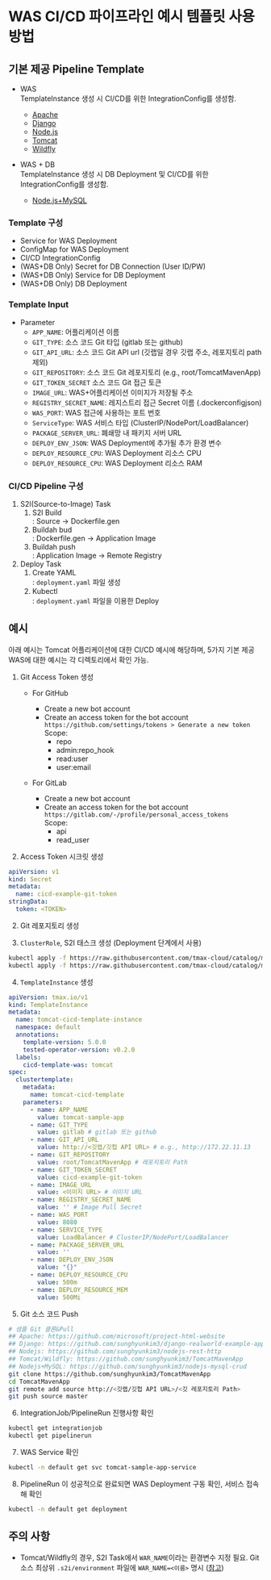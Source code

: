 # WAS CI/CD 파이프라인 예시 템플릿 사용 방법
## 기본 제공 Pipeline Template
* WAS  
  TemplateInstance 생성 시 CI/CD를 위한 IntegrationConfig를 생성함.
    * [Apache](./apache/apache-template.yaml)
    * [Django](./django/django-template.yaml)
    * [Node.js](./nodejs/nodejs-template.yaml)
    * [Tomcat](./tomcat/tomcat-template.yaml)
    * [Wildfly](./wildfly/wildfly-template.yaml)

* WAS + DB  
  TemplateInstance 생성 시 DB Deployment 및 CI/CD를 위한 IntegrationConfig를 생성함.
    * [Node.js+MySQL](../was-db/nodejs-mysql-template.yaml)

### Template 구성
* Service for WAS Deployment
* ConfigMap for WAS Deployment
* CI/CD IntegrationConfig
* (WAS+DB Only) Secret for DB Connection (User ID/PW)
* (WAS+DB Only) Service for DB Deployment
* (WAS+DB Only) DB Deployment

### Template Input
* Parameter
    * `APP_NAME`: 어플리케이션 이름
    * `GIT_TYPE`: 소스 코드 Git 타입 (gitlab 또는 github)
    * `GIT_API_URL`: 소스 코드 Git API url (깃랩일 경우 깃랩 주소, 레포지토리 path 제외)
    * `GIT_REPOSITORY`: 소스 코드 Git 레포지토리 (e.g., root/TomcatMavenApp)
    * `GIT_TOKEN_SECRET` 소스 코드 Git 접근 토큰
    * `IMAGE_URL`: WAS+어플리케이션 이미지가 저장될 주소
    * `REGISTRY_SECRET_NAME`: 레지스트리 접근 Secret 이름 (.dockerconfigjson)
    * `WAS_PORT`: WAS 접근에 사용하는 포트 번호
    * `ServiceType`: WAS 서비스 타입 (ClusterIP/NodePort/LoadBalancer)
    * `PACKAGE_SERVER_URL`: 폐쇄망 내 패키지 서버 URL
    * `DEPLOY_ENV_JSON`: WAS Deployment에 추가될 추가 환경 변수
    * `DEPLOY_RESOURCE_CPU`: WAS Deployment 리소스 CPU
    * `DEPLOY_RESOURCE_CPU`: WAS Deployment 리소스 RAM

### CI/CD Pipeline 구성
1. S2I(Source-to-Image) Task
    1. S2I Build  
       : Source &rightarrow; Dockerfile.gen
    2. Buildah bud  
       : Dockerfile.gen &rightarrow; Application Image
    3. Buildah push  
       : Application Image &rightarrow; Remote Registry
2. Deploy Task
    1. Create YAML  
       : `deployment.yaml` 파일 생성
    2. Kubectl  
       : `deployment.yaml` 파일을 이용한 Deploy

## 예시
아래 예시는 Tomcat 어플리케이션에 대한 CI/CD 예시에 해당하며, 5가지 기본 제공 WAS에 대한 예시는 각 디렉토리에서 확인 가능.

1. Git Access Token 생성
    - For GitHub
        - Create a new bot account
        - Create an access token for the bot account  
          `https://github.com/settings/tokens > Generate a new token`  
          Scope:
            * repo
            * admin:repo_hook
            * read:user
            * user:email
    
    - For GitLab
        - Create a new bot account
        - Create an access token for the bot account
          `https://gitlab.com/-/profile/personal_access_tokens`  
          Scope:
            * api
            * read_user

2. Access Token 시크릿 생성
```yaml
apiVersion: v1
kind: Secret
metadata:
  name: cicd-example-git-token
stringData:
  token: <TOKEN>
```

2. Git 레포지토리 생성

3. `ClusterRole`, S2I 태스크 생성 (Deployment 단계에서 사용)
```bash
kubectl apply -f https://raw.githubusercontent.com/tmax-cloud/catalog/master/was/_common/clusterrole.yaml
kubectl apply -f https://raw.githubusercontent.com/tmax-cloud/catalog/master/was/_common/task-s2i.yaml
```

4. `TemplateInstance` 생성
```yaml
apiVersion: tmax.io/v1
kind: TemplateInstance
metadata:
  name: tomcat-cicd-template-instance
  namespace: default
  annotations:
    template-version: 5.0.0
    tested-operator-version: v0.2.0
  labels:
    cicd-template-was: tomcat
spec:
  clustertemplate:
    metadata:
      name: tomcat-cicd-template
    parameters:
      - name: APP_NAME
        value: tomcat-sample-app
      - name: GIT_TYPE
        value: gitlab # gitlab 또는 github
      - name: GIT_API_URL
        value: http://<깃랩/깃헙 API URL> # e.g., http://172.22.11.13
      - name: GIT_REPOSITORY
        value: root/TomcatMavenApp # 레포지토리 Path
      - name: GIT_TOKEN_SECRET
        value: cicd-example-git-token
      - name: IMAGE_URL
        value: <이미지 URL> # 이미지 URL
      - name: REGISTRY_SECRET_NAME
        value: '' # Image Pull Secret
      - name: WAS_PORT
        value: 8080
      - name: SERVICE_TYPE
        value: LoadBalancer # ClusterIP/NodePort/LoadBalancer
      - name: PACKAGE_SERVER_URL
        value: ''
      - name: DEPLOY_ENV_JSON
        value: "{}"
      - name: DEPLOY_RESOURCE_CPU
        value: 500m
      - name: DEPLOY_RESOURCE_MEM
        value: 500Mi

```

5. Git 소스 코드 Push
```bash
# 샘플 Git 클론&Pull
## Apache: https://github.com/microsoft/project-html-website
## Django: https://github.com/sunghyunkim3/django-realworld-example-app
## Nodejs: https://github.com/sunghyunkim3/nodejs-rest-http
## Tomcat/Wildfly: https://github.com/sunghyunkim3/TomcatMavenApp
## Nodejs+MySQL: https://github.com/sunghyunkim3/nodejs-mysql-crud
git clone https://github.com/sunghyunkim3/TomcatMavenApp
cd TomcatMavenApp
git remote add source http://<깃랩/깃헙 API URL>/<깃 레포지토리 Path>
git push source master
```

6. IntegrationJob/PipelineRun 진행사항 확인
```bash
kubectl get integrationjob
kubectl get pipelinerun
```

7. WAS Service 확인
```bash
kubectl -n default get svc tomcat-sample-app-service
```

8. PipelineRun 이 성공적으로 완료되면 WAS Deployment 구동 확인, 서비스 접속해 확인
```bash
kubectl -n default get deployment 
```

## 주의 사항
* Tomcat/Wildfly의 경우, S2I Task에서 `WAR_NAME`이라는 환경변수 지정 필요.
  Git 소스 최상위 `.s2i/environment` 파일에 `WAR_NAME=<이름>` 명시 ([참고](https://github.com/openshift/source-to-image#build-workflow))
